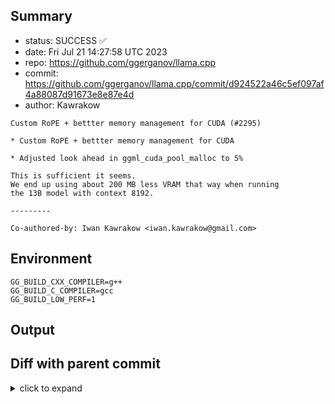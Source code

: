 ## Summary

- status: SUCCESS ✅
- date:   Fri Jul 21 14:27:58 UTC 2023
- repo:   https://github.com/ggerganov/llama.cpp
- commit: https://github.com/ggerganov/llama.cpp/commit/d924522a46c5ef097af4a88087d91673e8e87e4d
- author: Kawrakow
```
Custom RoPE + bettter memory management for CUDA (#2295)

* Custom RoPE + bettter memory management for CUDA

* Adjusted look ahead in ggml_cuda_pool_malloc to 5%

This is sufficient it seems.
We end up using about 200 MB less VRAM that way when running
the 13B model with context 8192.

---------

Co-authored-by: Iwan Kawrakow <iwan.kawrakow@gmail.com>
```

## Environment

```
GG_BUILD_CXX_COMPILER=g++
GG_BUILD_C_COMPILER=gcc
GG_BUILD_LOW_PERF=1
```

## Output

## Diff with parent commit

<details><summary>click to expand</summary>

```diff
--- /home/ggml/results/llama.cpp/4d/76a5f49b9b5382dba5d13d92edb9159536c225/ggml-1-arm64-cpu-low-perf/stdall	2023-07-21 14:05:42.921282217 +0000
+++ /home/ggml/results/llama.cpp/d9/24522a46c5ef097af4a88087d91673e8e87e4d/ggml-1-arm64-cpu-low-perf/stdall	2023-07-21 14:27:58.305217855 +0000
@@ -1,6 +1,6 @@
 mkdir: cannot create directory ‘/mnt/llama.cpp’: Permission denied
-rm: cannot remove '/home/ggml/results/llama.cpp/4d/76a5f49b9b5382dba5d13d92edb9159536c225/ggml-1-arm64-cpu-low-perf/*.log': No such file or directory
-rm: cannot remove '/home/ggml/results/llama.cpp/4d/76a5f49b9b5382dba5d13d92edb9159536c225/ggml-1-arm64-cpu-low-perf/*.exit': No such file or directory
-rm: cannot remove '/home/ggml/results/llama.cpp/4d/76a5f49b9b5382dba5d13d92edb9159536c225/ggml-1-arm64-cpu-low-perf/*.md': No such file or directory
-0.00user 0.01system 0:00.01elapsed 100%CPU (0avgtext+0avgdata 3340maxresident)k
-0inputs+8outputs (0major+1384minor)pagefaults 0swaps
+rm: cannot remove '/home/ggml/results/llama.cpp/d9/24522a46c5ef097af4a88087d91673e8e87e4d/ggml-1-arm64-cpu-low-perf/*.log': No such file or directory
+rm: cannot remove '/home/ggml/results/llama.cpp/d9/24522a46c5ef097af4a88087d91673e8e87e4d/ggml-1-arm64-cpu-low-perf/*.exit': No such file or directory
+rm: cannot remove '/home/ggml/results/llama.cpp/d9/24522a46c5ef097af4a88087d91673e8e87e4d/ggml-1-arm64-cpu-low-perf/*.md': No such file or directory
+0.01user 0.00system 0:00.01elapsed 100%CPU (0avgtext+0avgdata 3348maxresident)k
+0inputs+8outputs (0major+1386minor)pagefaults 0swaps
```
</details>

